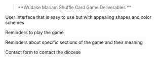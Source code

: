 
> **Wudase Mariam Shuffle Card Game Deliverables
**


User Interface that is easy to use but with appealing shapes and color schemes

Reminders to play the game

Reminders about specific sections of the game and their meaning

Contact form to contact the diocese
